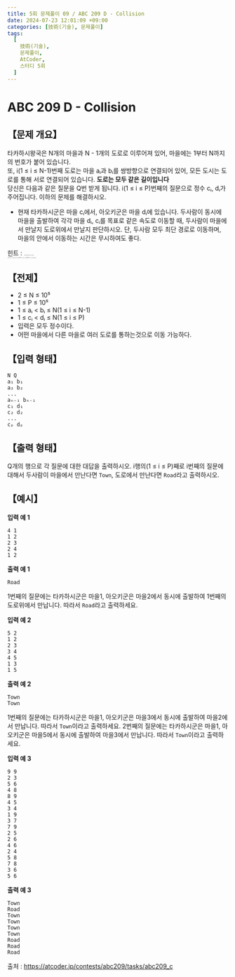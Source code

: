```yaml
---
title: 5회 문제풀이 09 / ABC 209 D - Collision
date: 2024-07-23 12:01:09 +09:00
categories: [技術(기술), 문제풀이]
tags:
  [
    技術(기술),
    문제풀이,
    AtCoder,
    스터디 5회
  ]
---
```

<!-- ko -->
# ABC 209 D - Collision
## 【문제 개요】
타카하시왕국은 N개의 마을과 N - 1개의 도로로 이루어져 있어, 마을에는 1부터 N까지의 번호가 붙어 있습니다.<br>
또, i(1 ≤ i ≤ N-1)번째 도로는 마을 aᵢ과 bᵢ를 쌍방향으로 연결되어 있어, 모든 도시는 도로를 통해 서로 연결되어 있습니다. **도로는 모두 같은 길이입니다**<br>
당신은 다음과 같은 질문을 Q번 받게 됩니다.
i(1 ≤ i ≤ P)번째의 질문으로 정수 cᵢ, dᵢ가 주어집니다. 이하의 문제를 해결하시오.
- 현재 타카하시군은 마을 cᵢ에서, 아오키군은 마을 dᵢ에 있습니다. 두사람이 동시에 마을을 출발하여 각각 마을 dᵢ, cᵢ를 목표로 같은 속도로 이동할 때, 두사람이 마을에서 만날지 도로위에서 만날지 판단하시오. 단, 두사람 모두 최단 경로로 이동하며, 마을의 안에서 이동하는 시간은 무시하여도 좋다.

힌트 : <span style="font-size:0.1rem">
그래프 이론과 최단 경로 알고리즘<br>
그래프가 트리 구조이므로 깊이 우선 탐색(DFS) 또는 너비 우선 탐색(BFS)로 각 도시의 깊이를 계산
</span>

## 【전제】
- 2 ≤ N ≤ 10⁵
- 1 ≤ P ≤ 10⁵
- 1 ≤ aᵢ < bᵢ ≤ N(1 ≤ i ≤ N-1)
- 1 ≤ cᵢ < dᵢ ≤ N(1 ≤ i ≤ P)
- 입력은 모두 정수이다.
- 어떤 마을에서 다른 마을로 여러 도로를 통하는것으로 이동 가능하다.

## 【입력 형태】
```
N Q
a₁ b₁
a₂ b₂
... 
aₙ₋₁ bₙ₋₁
c₁ d₁
c₂ d₂
... 
cₚ dₚ
```

## 【출력 형태】
Q개의 행으로 각 질문에 대한 대답을 출력하시오.
i행의(1 ≤ i ≤ P)째로 i번째의 질문에 대해서 두사람이 마을에서 만난다면 `Town`, 도로에서 만난다면 `Road`라고 출력하시오.

## 【예시】

**입력 예 1**

```
4 1
1 2
2 3
2 4
1 2
```

**출력 예 1**

```
Road
```
1번째의 질문에는 타카하시군은 마을1, 아오키군은 마을2에서 동시에 출발하여 1번째의 도로위에서 만납니다. 따라서 `Road`라고 출력하세요.

**입력 예 2**

```
5 2
1 2
2 3
3 4
4 5
1 3
1 5
```

**출력 예 2**

```
Town
Town
```
1번째의 질문에는 타카하시군은 마을1, 아오키군은 마을3에서 동시에 출발하여 마을2에서 만납니다. 따라서 `Town`이라고 출력하세요.
2번째의 질문에는 타카하시군은 마을1, 아오키군은 마을5에서 동시에 출발하여 마을3에서 만납니다. 따라서 `Town`이라고 출력하세요.

**입력 예 3**

```
9 9
2 3
5 6
4 8
8 9
4 5
3 4
1 9
3 7
7 9
2 5
2 6
4 6
2 4
5 8
7 8
3 6
5 6
```

**출력 예 3**

```
Town
Road
Town
Town
Town
Town
Road
Road
Road
```

출처 : <a href="https://atcoder.jp/contests/abc209/tasks/abc209_c">https://atcoder.jp/contests/abc209/tasks/abc209_c</a> 
<!-- endko -->
<!-- ja -->
<!-- endja -->